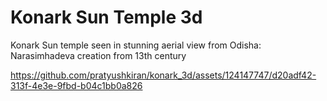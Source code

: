 # Konark Sun Temple 3d

Konark Sun temple seen in stunning aerial view from Odisha: Narasimhadeva creation from 13th century

https://github.com/pratyushkiran/konark_3d/assets/124147747/d20adf42-313f-4e3e-9fbd-b04c1bb0a826

